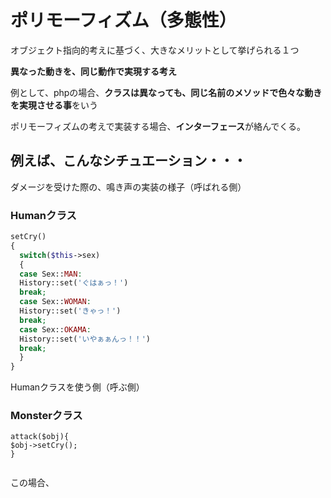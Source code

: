 # ポリモーフィズム（多態性）

オブジェクト指向的考えに基づく、大きなメリットとして挙げられる１つ

**異なった動きを、同じ動作で実現する考え**

例として、phpの場合、**クラスは異なっても、同じ名前のメソッドで色々な動きを実現させる事**をいう

ポリモーフィズムの考えで実装する場合、**インターフェース**が絡んでくる。

## 例えば、こんなシチュエーション・・・

ダメージを受けた際の、鳴き声の実装の様子（呼ばれる側）
### Humanクラス
```php
setCry()
{
  switch($this->sex)
  {
  case Sex::MAN:
  History::set('ぐはぁっ！')
  break;
  case Sex::WOMAN:
  History::set('きゃっ！')
  break;
  case Sex::OKAMA:
  History::set('いやぁぁんっ！！')
  break;
  }
}
```

Humanクラスを使う側（呼ぶ側）
### Monsterクラス
```php$
attack($obj){
$obj->setCry();
}


```

この場合、

